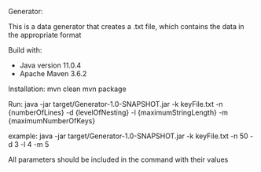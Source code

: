 Generator:

This is a data generator that creates a .txt file, which contains the data in the appropriate format

Build with:
- Java version 11.0.4
- Apache Maven 3.6.2

Installation:
mvn clean
mvn package

Run:  java -jar target/Generator-1.0-SNAPSHOT.jar -k keyFile.txt -n {numberOfLines} -d {levelOfNesting} -l {maximumStringLength} -m {maximumNumberOfKeys}

example:    java -jar target/Generator-1.0-SNAPSHOT.jar -k keyFile.txt -n 50 -d 3 -l 4 -m 5

All parameters should be included in the command with their values